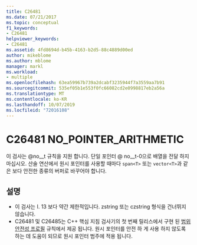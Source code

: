```yaml
---
title: C26481
ms.date: 07/21/2017
ms.topic: conceptual
f1_keywords:
- C26481
helpviewer_keywords:
- C26481
ms.assetid: 4fd8694d-b45b-4163-b2d5-88c4889d00ed
author: mikeblome
ms.author: mblome
manager: markl
ms.workload:
- multiple
ms.openlocfilehash: 63ea59967b739a2dcabf3235944f7a3559aa7b91
ms.sourcegitcommit: 535ef05b1e553f0fc66082cd2e0998817eb2a56a
ms.translationtype: MT
ms.contentlocale: ko-KR
ms.lasthandoff: 10/07/2019
ms.locfileid: "72016108"
---
```

# <a name="c26481-no_pointer_arithmetic"></a>C26481 NO_POINTER_ARITHMETIC
이 검사는 @no__t 규칙을 지원 합니다. 단일 포인터 @ no__t-0으로 배열을 전달 하지 마십시오. 산술 연산에서 원시 포인터를 사용할 때마다 `span<T>` 또는 `vector<T>`과 같은 보다 안전한 종류의 버퍼로 바꾸어야 합니다.

## <a name="remarks"></a>설명
- 이 검사는 I. 13 보다 약간 제한적입니다. zstring 또는 czstring 형식을 건너뛰지 않습니다.
- C26481 및 C26485는 C++ 핵심 지침 검사기의 첫 번째 릴리스에서 구현 된 [범위 안전성 프로필](https://github.com/isocpp/CppCoreGuidelines/blob/master/CppCoreGuidelines.md) 규칙에서 제공 됩니다. 원시 포인터를 안전 하 게 사용 하지 않도록 하는 데 도움이 되므로 원시 포인터 범주에 적용 됩니다.
